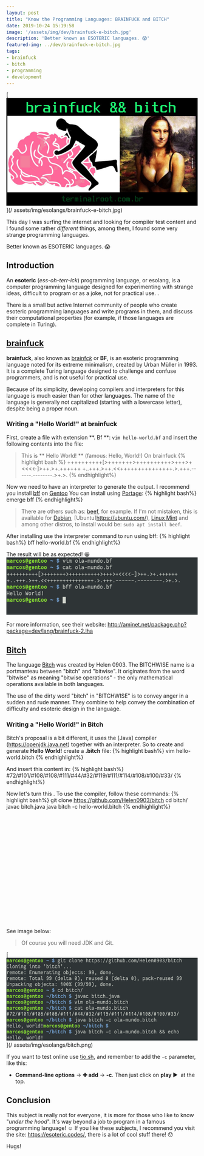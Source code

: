 ```yaml
---
layout: post
title: "Know the Programming Languages: BRAINFUCK and BITCH"
date: 2019-10-24 15:19:58
image: '/assets/img/dev/brainfuck-e-bitch.jpg'
description: 'Better known as ESOTERIC languages. 😱'
featured-img: ../dev/brainfuck-e-bitch.jpg
tags:
- brainfuck
- bitch
- programming
- development
---
```


[![BRAINFUCK and BITCH](/assets/img/esolangs/brainfuck-e-bitch.jpg)](/ assets/img/esolangs/brainfuck-e-bitch.jpg)

This day I was surfing the internet and looking for compiler test content and I found some rather *different* things, among them, I found some very strange programming languages.

Better known as ESOTERIC languages. 😱

## Introduction

An **esoteric** (*ess-oh-terr-ick*) programming language, or esolang, is a computer programming language designed for experimenting with strange ideas, difficult to program or as a joke, not for practical use. .

There is a small but active Internet community of people who create esoteric programming languages ​​and write programs in them, and discuss their computational properties (for example, if those languages ​​are complete in Turing).

## [brainfuck](http://aminet.net/package.php?package=dev/lang/brainfuck-2.lha)

**brainfuck**, also known as [brainf*ck*](https://esolangs.org/wiki/Brainfuck) or **BF**, is an esoteric programming language noted for its extreme minimalism, created by Urban Müller in 1993. It is a complete Turing language designed to challenge and confuse programmers, and is not useful for practical use.

Because of its simplicity, developing compilers and interpreters for this language is much easier than for other languages. The name of the language is generally not capitalized (starting with a lowercase letter), despite being a proper noun.

<!-- RETANGULO LARGO -->
<script async src="https://pagead2.googlesyndication.com/pagead/js/adsbygoogle.js"></script>
<!-- Informat -->
<ins class="adsbygoogle"
style="display:block"
data-ad-client="ca-pub-2838251107855362"
data-ad-slot="2327980059"
data-ad-format="auto"
data-full-width-responsive="true"></ins>
<script>
(adsbygoogle = window.adsbygoogle || []).push({});
</script>

### Writing a "Hello World!" at brainfuck

First, create a file with extension **. Bf **: `vim hello-world.bf` and insert the following contents into the file:
> This is ** Hello World! ** (famous: Hello, World!) On brainfuck
{% highlight bash %}
++++++++++[>+++++++>++++++++++>+++>+<<<<-]>++.>+.++++++
+..+++.>++.<<+++++++++++++++.>.+++.------.--------.>+.>.
{% endhighlight%}

Now we need to have an interpreter to generate the output. I recommend you install [bff](https://github.com/apankrat/bff) on [Gentoo](https://terminalroot.com.br/2017/05/how-install-o-gentoo.html) You can install using [Portage](https://wiki.gentoo.org/wiki/Portage):
{% highlight bash%}
emerge bff
{% endhighlight%}

> There are others such as: [beef](https://github.com/andreabolognani/beef), for example. If I'm not mistaken, this is available for [Debian](https://www.debian.org/), [Ubuntu]https://ubuntu.com/), [Linux Mint](https://linuxmint.com/) and among other distros, to install would be: `sudo apt install beef`.

After installing use the interpreter command to run using bff:
{% highlight bash%}
bff hello-world.bf
{% endhighlight%}

The result will be as expected! 😀
[![brainfuck terminal output](/assets/img/esolangs/brainfuck.png)](/assets/img/esolangs/brainfuck.png)

For more information, see their website: <http://aminet.net/package.php?package=dev/lang/brainfuck-2.lha>

<!-- RETANGULO LARGO 2 -->
<script async src="//pagead2.googlesyndication.com/pagead/js/adsbygoogle.js"></script>
<ins class="adsbygoogle"
style="display:block; text-align:center;"
data-ad-layout="in-article"
data-ad-format="fluid"
data-ad-client="ca-pub-2838251107855362"
data-ad-slot="8549252987"></ins>
<script>
(adsbygoogle = window.adsbygoogle || []).push({});
</script>

## [Bitch](https://github.com/Helen0903/bitch)

The language [Bitch](https://github.com/Helen0903/bitch) was created by Helen 0903. The BITCHWISE name is a portmanteau between "bitch" and "bitwise". It originates from the word "bitwise" as meaning "bitwise operations" - the only mathematical operations available in both languages.

The use of the dirty word "bitch" in "BITCHWISE" is to convey anger in a sudden and rude manner. They combine to help convey the combination of difficulty and esoteric design in the language.

### Writing a "Hello World!" in Bitch

Bitch's proposal is a bit different, it uses the [Java] compiler (https://openjdk.java.net) together with an interpreter. So to create and generate **Hello World!** create a **.bitch** file:
{% highlight bash%}
vim hello-world.bitch
{% endhighlight%}

And insert this content in:
{% highlight bash%}
#72/#101/#108/#108/#111/#44/#32/#119/#111/#114/#108/#100/#33/
{% endhighlight%}

Now let's turn this . To use the compiler, follow these commands:
{% highlight bash%}
git clone https://github.com/Helen0903/bitch
cd bitch/
javac bitch.java
java bitch -c hello-world.bitch
{% endhighlight%}

<!-- QUADRADO -->
<script async src="//pagead2.googlesyndication.com/pagead/js/adsbygoogle.js"></script>
<ins class="adsbygoogle"
style="display:inline-block;width:336px;height:280px"
data-ad-client="ca-pub-2838251107855362"
data-ad-slot="5351066970"></ins>
<script>
(adsbygoogle = window.adsbygoogle || []).push({});
</script>

See image below:
> Of course you will need JDK and Git.

[![bitch terminal output](/assets/img/esolangs/bitch.png)](/ assets/img/esolangs/bitch.png)

If you want to test online use [tio.sh](https://tio.run/#bitch), and remember to add the `-c` parameter, like this:
+ **Command-line options** → **✚ add** → **-c**. Then just click on **play ▶ ️** at the top.

## Conclusion

This subject is really not for everyone, it is more for those who like to know "*under the hood*". It's way beyond a job to program in a famous programming language! ☺️ If you like these subjects, I recommend you visit the site: <https://esoteric.codes/>, there is a lot of cool stuff there! 😯

Hugs!
    

